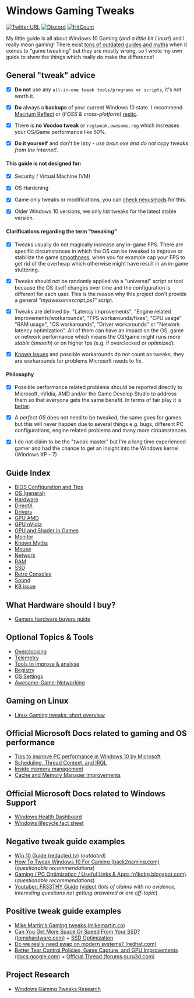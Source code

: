 # Windows Gaming Tweaks

[![Twitter URL](https://img.shields.io/twitter/url/https/twitter.com/fold_left.svg?style=social&label=Follow%20%40CHEF-KOCH)](https://twitter.com/CKsTechNews)
[![Discord](https://img.shields.io/discord/418256415874875402.svg?colorA=7289da&colorB=99aab5&label=Discord&logo=discord&maxAge=60)](https://discord.me/CHEF-KOCH)
[![HitCount](http://hits.dwyl.com/NoelJacob/GAMING-TWEAKS.svg)](http://hits.dwyl.com/NoelJacob/GAMING-TWEAKS)

My little guide is all about Windows 10 Gaming (_and a little bit Linux!_) and I really mean gaming! There exist [tons of outdated guides and myths](https://github.com/CHEF-KOCH/GamingTweaks/blob/master/Known%20Myths.md) when it comes to "game tweaking" but they are mostly wrong, so I wrote my own guide to show the things which really do make the difference!


## General "tweak" advice
- [x] **Do not** use any `all-in-one tweak tools/programs or scripts`, it's not worth it.
- [x] **Do** always a **backups** of your current Windows 10 state. I recommend [Macrium Reflect](https://www.macrium.com/reflectfree) or (_FOSS & cross-platform_) [restic](https://github.com/restic/restic).
- [x] There is **no Voodoo tweak** or `regtweak.awesome.reg` which  increases your OS/Game performance like 50%.
- [x] **Do it yourself** and don't be lazy - _use brain.exe and do not copy tweaks from the internet!_.


#### This guide is not designed for:
- [x] Security / Virtual Machine (VM)
- [x] OS Hardening
- [x] Game only tweaks or modifications, you can [check nexusmods](https://www.nexusmods.com/) for this.
- [x] Older Windows 10 versions, we only list tweaks for the latest stable version.


#### Clarifications regarding the term "tweaking"
- [x] Tweaks usually do not magically increase any in-game FPS. There are specific circumstances in which the OS can be tweaked to improve or stabilize the game [smoothness](https://en.wikipedia.org/wiki/Smoothness), when you for example cap your FPS to get rid of the overheap which otherwise might have result in an in-game stuttering.
- [x] Tweaks should not be randomly applied via a "universal" script or tool because the OS itself changes over time and the configuration is different for each user. This is the reason why this project don't provide a general _"myawesomescript.ps1"_ script.
- [x] Tweaks are defined by: "Latency improvements", "Engine related improvements/workarounds", "FPS workarounds/fixes", "CPU usage" "RAM usage", "OS workarounds", "Driver workarounds" or "Network latency optimization". All of them can have an impact on the OS, game or network performance which means the OS/game might runs more _stable_ (_smooth_) or on higher fps (e.g. if overclocked or _optimized_).
- [x] [Known issues](https://docs.microsoft.com/en-us/windows/release-information/status-windows-10-2004) and possible workarounds do not count as tweaks, they are workarounds for problems Microsoft needs to fix.


#### Philosophy
- [x] Possible performance related problems should be reported directly to Microsoft, nVidia, AMD and/or the Game Develop Studio to address them so that everyone gets the same benefit. In terms of fair play it is [better](https://www.vice.com/en_us/article/43zdnb/battlefield-v-players-are-using-shitty-graphics-for-a-competitive-edge).
- [x] A _perfect OS_ does not need to be tweaked, the same goes for games but this will never happen due to several things e.g. bugs, different PC configurations, engine related problems and many more circumstances.
- [x] I do not claim to be the "tweak master" but I'm a long time experienced gamer and had the chance to get an insight into the Windows kernel (Windows XP - 7).


## Guide Index
* [BIOS Configuration and Tips](Bios/Readme.md)
* [OS (general)](OS%20(general)/Readme.md)
* [Hardware](Hardware%20(general)/Readme.md)
* [DirectX](DirectX/Readme.md)
* [Drivers](Drivers/Readme.md)
* [GPU AMD](GPU/AMD/Readme.md)
* [GPU nVidia](GPU/nVidia/Readme.md)
* [GPU and Shader in Games](GPU/Shader/Readme.md)
* [Monitor](Monitor/Readme.md)
* [Known Myths](Myths/Known%20Myths.md)
* [Mouse](Mouse/Readme.md)
* [Network](Network/Readme.md)
* [RAM](RAM/Readme.md)
* [SSD](SSD/Readme.md)
* [Retro Consoles](Retro%20Consoles/Readme.md)
* [Sound](Sound/Readme.md)
* [KB issue](KB%20problems/Readme.md)


## What Hardware should I buy?
* [Gamers hardware buyers guide](Hardware%20(general)/Gaming%20Hardware%20Buyer's%20Guide.md)


## Optional Topics & Tools
* [Overclocking](Overclocking/Readme.md)
* [Telemetry](Telemetry/Readme.md)
* [Tools to improve & analyse](Tools/Readme.md)
* [Registry](Registry/Readme.md)
* [OS Settings](OS%20Settings/Readme.md)
* [Awesome-Game-Networking](https://github.com/MFatihMAR/Awesome-Game-Networking)


## Gaming on Linux
* [Linux Gaming tweaks: short overview](Linux%20Gaming/Readme.md)


## Official Microsoft Docs related to gaming and OS performance
* [Tips to improve PC performance in Windows 10 by Microsoft](https://support.microsoft.com/en-us/help/4002019/windows-10-improve-pc-performance)
* [Scheduling, Thread Context, and IRQL](http://download.microsoft.com/download/e/b/a/eba1050f-a31d-436b-9281-92cdfeae4b45/IRQL_thread.doc)
* [Inside memory management](https://www.itprotoday.com/compute-engines/inside-memory-management-part-2)
* [Cache and Memory Manager Improvements](https://docs.microsoft.com/en-us/windows-server/administration/performance-tuning/subsystem/cache-memory-management/improvements-in-windows-server)


## Official Microsoft Docs related to Windows Support
* [Windows Health Dashboard](https://docs.microsoft.com/en-us/windows/release-information/status-windows-10-1903)
* [Windows lifecycle fact sheet](https://support.microsoft.com/en-us/help/13853/windows-lifecycle-fact-sheet)


## Negative tweak guide examples
* [Win 10 Guide (redacted.tv)](https://redacted.tv/2017/12/20/win10guide/) (_outdated_)
* [How To Tweak Windows 10 For Gaming (back2gaming.com)](http://www.back2gaming.com/guides/how-to-tweak-windows-10-for-gaming/) (_questionable recommendations_)
* [Gaming / PC Optimization / Useful Links & Apps (n1kobg.blogspot.com)](http://n1kobg.blogspot.com/) (_questionable recommendations_)
* [Youtuber: FR33THY Guide](https://docs.google.com/document/d/1nrcQ2EU5512TpuspPF4u5PgZ43p7hoV1cYBMi2C3XSQ/edit) [(video)](https://youtu.be/EG4g9XlKw5w) (_lots of claims with no evidence, interesting questions not getting answered or are off-topic_)


## Positive tweak guide examples
* [Mike Martin's Gaming tweaks (mikemartin.co)](http://www.mikemartin.co/gaming_guides)
* [Can You Get More Space Or Speed From Your SSD? (tomshardware.com)](https://www.tomshardware.com/reviews/ssd-performance-tweak,2911-4.html) + [SSD Optimization](https://wiki.debian.org/SSDOptimization)
* [Do we really need swap on modern systems? (redhat.com)](https://www.redhat.com/en/blog/do-we-really-need-swap-modern-systems)
* [Better Tear Control Policies, Game Capture, and GPU Improvements (docs.google.com)](https://docs.google.com/document/d/e/2PACX-1vRZkIJJCVynUPCqZbblmAIoPRx1rDIRLAV9CwjunyAaGm2YpIt_XsmiI8Tx4j_uMAaQ1UYrrWQClwUU/pub) + [Official Thread (forums.guru3d.com)](https://forums.guru3d.com/threads/better-tear-control-policies-game-capture-and-gpu-improvements.425331/)


## Project Research
* [Windows Gaming Tweaks Research](Research/Research.md)
